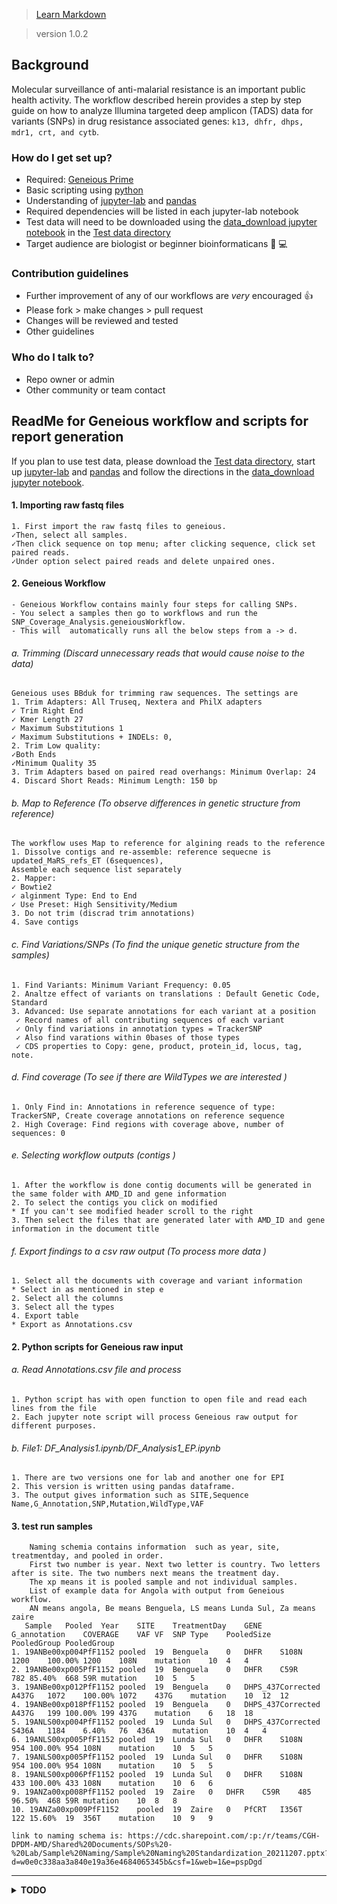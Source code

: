 > [Learn Markdown](https://bitbucket.org/tutorials/markdowndemo)

> version 1.0.2 

## Background ##

Molecular surveillance of anti-malarial resistance is an important public health activity. The workflow described herein provides a step by step guide on how to analyze Illumina targeted deep amplicon (TADS) data for variants (SNPs) in drug resistance associated genes: `k13, dhfr, dhps, mdr1, crt, and cytb`.

### How do I get set up? ###
* Required: [Geneious Prime](https://www.geneious.com/prime/)
* Basic scripting using [python](https://realpython.com/learning-paths/writing-pythonic-code/)
* Understanding of [jupyter-lab](https://pandas.pydata.org/getting_started.html) and [pandas](https://realpython.com/search?q=pandas)
* Required dependencies will be listed in each jupyter-lab notebook
* Test data will need to be downloaded using the [data_download jupyter notebook](https://github.com/CDCgov/MaRS/blob/goat_dev/Geneious_workflow/Test_data/data_download.ipynb) in the [Test data directory](https://github.com/CDCgov/MaRS/tree/goat_dev/Geneious_workflow/Test_data)  
* Target audience are biologist or beginner bioinformaticans :beginner: :computer:

### Contribution guidelines ###

* Further improvement of any of our workflows are _very_ encouraged :thumbsup:
* Please fork > make changes > pull request
* Changes will be reviewed and tested
* Other guidelines

### Who do I talk to? ###

* Repo owner or admin
* Other community or team contact


## ReadMe for Geneious workflow and scripts for report generation 

If you plan to use test data, please download the [Test data directory](https://github.com/CDCgov/MaRS/tree/goat_dev/Geneious_workflow/Test_data), start up [jupyter-lab](https://pandas.pydata.org/getting_started.html) and [pandas](https://realpython.com/search?q=pandas) and follow the directions in the [data_download jupyter notebook](https://github.com/CDCgov/MaRS/blob/goat_dev/Geneious_workflow/Test_data/data_download.ipynb).   

####  1. Importing raw fastq files
    1. First import the raw fastq files to geneious. 
    ✓Then, select all samples.
    ✓Then click sequence on top menu; after clicking sequence, click set paired reads.
    ✓Under option select paired reads and delete unpaired ones.

####  2. Geneious Workflow
    - Geneious Workflow contains mainly four steps for calling SNPs. 
    - You select a samples then go to workflows and run the SNP_Coverage_Analysis.geneiousWorkflow. 
    - This will  automatically runs all the below steps from a -> d.

###### a. Trimming (Discard unnecessary reads that would cause noise to the data)
    Geneious uses BBduk for trimming raw sequences. The settings are
    1. Trim Adapters: All Truseq, Nextera and PhilX adapters
    ✓ Trim Right End
    ✓ Kmer Length 27
    ✓ Maximum Substitutions 1
    ✓ Maximum Substitutions + INDELs: 0,
    2. Trim Low quality:
    ✓Both Ends
    ✓Minimum Quality 35
    3. Trim Adapters based on paired read overhangs: Minimum Overlap: 24
    4. Discard Short Reads: Minimum Length: 150 bp

###### b. Map to Reference (To observe differences in genetic structure from reference)
    The workflow uses Map to reference for algining reads to the reference
    1. Dissolve contigs and re-assemble: reference sequecne is updated_MaRS_refs_ET (6sequences),
    Assemble each sequence list separately
    2. Mapper:
    ✓ Bowtie2
    ✓ alginment Type: End to End
    ✓ Use Preset: High Sensitivity/Medium
    3. Do not trim (discrad trim annotations)
    4. Save contigs

###### c. Find Variations/SNPs (To find the unique genetic structure from the samples)
    1. Find Variants: Minimum Variant Frequency: 0.05
    2. Analtze effect of variants on translations : Default Genetic Code, Standard
    3. Advanced: Use separate annotations for each variant at a position
     ✓ Record names of all contributing sequences of each variant
     ✓ Only find variations in annotation types = TrackerSNP
     ✓ Also find varations within 0bases of those types
     ✓ CDS properties to Copy: gene, product, protein_id, locus, tag, note.

###### d. Find coverage (To see if there are WildTypes we are interested )
    1. Only Find in: Annotations in reference sequence of type: TrackerSNP, Create coverage annotations on reference sequence
    2. High Coverage: Find regions with coverage above, number of sequences: 0

###### e. Selecting workflow outputs (contigs )
    1. After the workflow is done contig documents will be generated in the same folder with AMD_ID and gene information
    2. To select the contigs you click on modified
    * If you can't see modified header scroll to the right
    3. Then select the files that are generated later with AMD_ID and gene information in the document title

###### f. Export findings to a csv raw output (To process more data )
    1. Select all the documents with coverage and variant information
    * Select in as mentioned in step e
    2. Select all the columns
    3. Select all the types
    4. Export table
    * Export as Annotations.csv


#### 2. Python scripts for Geneious raw input
###### a. Read Annotations.csv file and process
    1. Python script has with open function to open file and read each lines from the file
    2. Each jupyter note script will process Geneious raw output for different purposes.

###### b. File1: DF_Analysis1.ipynb/DF_Analysis1_EP.ipynb
    1. There are two versions one for lab and another one for EPI
    2. This version is written using pandas dataframe.
    3. The output gives information such as SITE,Sequence Name,G_Annotation,SNP,Mutation,WildType,VAF

####  3. test run  samples
        Naming schemia contains information  such as year, site, treatmentday, and pooled in order.
        First two number is year. Next two letter is country. Two letters after is site. The two numbers next means the treatment day.  
        The xp means it is pooled sample and not individual samples.
        List of example data for Angola with output from Geneious workflow.
        AN means angola, Be means Benguela, LS means Lunda Sul, Za means zaire
       Sample	Pooled	Year	SITE	TreatmentDay	GENE	G_annotation	COVERAGE	VAF	VF	SNP	Type	PooledSize	PooledGroup	PooledGroup
    1. 19ANBe00xp004PfF1152	pooled	19	Benguela	0	DHFR	S108N	1200	100.00%	1200	108N	mutation	10	4	4
    2. 19ANBe00xp005PfF1152	pooled	19	Benguela	0	DHFR	C59R	782	85.40%	668	59R	mutation	10	5	5
    3. 19ANBe00xp012PfF1152	pooled	19	Benguela	0	DHPS_437Corrected 	A437G	1072	100.00%	1072	437G	mutation	10	12	12
    4. 19ANBe00xp018PfF1152	pooled	19	Benguela	0	DHPS_437Corrected 	A437G	199	100.00%	199	437G	mutation	6	18	18
    5. 19ANLS00xp004PfF1152	pooled	19	Lunda Sul	0	DHPS_437Corrected 	S436A	1184	6.40%	76	436A	mutation	10	4	4
    6. 19ANLS00xp005PfF1152	pooled	19	Lunda Sul	0	DHFR	S108N	954	100.00%	954	108N	mutation	10	5	5
    7. 19ANLS00xp005PfF1152	pooled	19	Lunda Sul	0	DHFR	S108N	954	100.00%	954	108N	mutation	10	5	5
    8. 19ANLS00xp006PfF1152	pooled	19	Lunda Sul	0	DHFR	S108N	433	100.00%	433	108N	mutation	10	6	6
    9. 19ANZa00xp008PfF1152	pooled	19	Zaire	0	DHFR	C59R	485	96.50%	468	59R	mutation	10	8	8
    10. 19ANZa00xp009PfF1152	pooled	19	Zaire	0	PfCRT	I356T	122	15.60%	19	356T	mutation	10	9	9

    link to naming schema is: https://cdc.sharepoint.com/:p:/r/teams/CGH-DPDM-AMD/Shared%20Documents/SOPs%20-%20Lab/Sample%20Naming/Sample%20Naming%20Standardization_20211207.pptx?d=w0e0c338aa3a840e19a36e4684065345b&csf=1&web=1&e=pspDgd


----
<details>
  <summary><strong>TODO</strong></summary>


> Author: :baby_chick: JH @ 04/7/22 
>> Edited & Reviewed: :tiger: DP & :goat: @ET 11/30/22 
----
>#### TODO ####
>#### Activity Name ####

  - [ ] template action @XX  

>#### Completed Activity ✓ ####
  - [x] Update readme to point to new example fastq (external) @ET
   - [x] Add directions on how to download from SRA @DP

------
</details>
